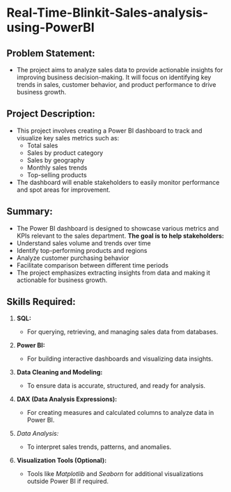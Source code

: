 # Real-Time-Blinkit-Sales-analysis-using-PowerBI

## Problem Statement:
- The project aims to analyze sales data to provide actionable insights for improving business    decision-making. It will focus on identifying key trends in sales, customer behavior, and       product performance to drive business growth.

## Project Description:
- This project involves creating a Power BI dashboard to track and visualize key sales metrics   such as:
  - Total sales
  - Sales by product category
  - Sales by geography
  - Monthly sales trends
  - Top-selling products
- The dashboard will enable stakeholders to easily monitor performance and spot areas for improvement.

## Summary:
 - The Power BI dashboard is designed to showcase various metrics and KPIs relevant to the sales   department.
 **The goal is to help stakeholders:**
  - Understand sales volume and trends over time
  - Identify top-performing products and regions
  - Analyze customer purchasing behavior
  - Facilitate comparison between different time periods
- The project emphasizes extracting insights from data and making it actionable for business growth.

## Skills Required:
1. **SQL:**
   - For querying, retrieving, and managing sales data from databases.
  
2. **Power BI:**
   - For building interactive dashboards and visualizing data insights.
  
3. **Data Cleaning and Modeling:**
   - To ensure data is accurate, structured, and ready for analysis.
  
4. **DAX (Data Analysis Expressions):**
   - For creating measures and calculated columns to analyze data in Power BI.
  
6. *Data Analysis:*
   - To interpret sales trends, patterns, and anomalies.
  
7. **Visualization Tools (Optional):**
   - Tools like *Matplotlib* and *Seaborn* for additional visualizations outside Power BI if required.

